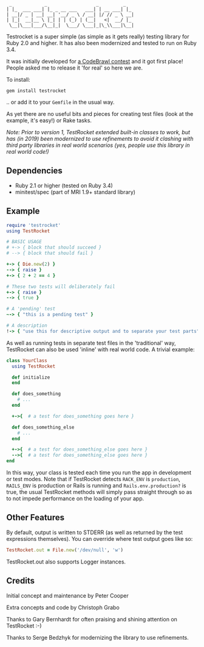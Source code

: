      _            _                  _         _
    | |_  ___ ___| |_ _ __ ___   ___| | __ ___| |_
    | __|/ _ | __| __| '__/ _ \ / __| |/ // _ \ __|
    | |_|  __|__ \ |_| | | (_) | (__|   <|  __/ |_
     \__|\___|___/\__|_|  \___/ \___|_|\_\\___|\__|

Testrocket is a super simple (as simple as it gets really) testing library for Ruby 2.0 and higher. It has also been modernized and tested to run on Ruby 3.4. 

It was initially developed for [a CodeBrawl contest](https://web.archive.org/web/20110725022042/http://codebrawl.com/articles/contest-rundown-ruby-testing-libraries) and it got first place! People asked me to release it 'for real' so here we are.

To install:

    gem install testrocket

.. or add it to your `Gemfile` in the usual way.

As yet there are no useful bits and pieces for creating test files (look at the example, it's easy!) or Rake tasks.

*Note: Prior to version 1, TestRocket extended built-in classes to work, but has (in 2019) been modernized to use refinements to avoid it clashing with third party libraries in real world scenarios (yes, people use this library in real world code!)*

Dependencies
------------

- Ruby 2.1 or higher (tested on Ruby 3.4)
- minitest/spec (part of MRI 1.9+ standard library)

Example
-------

```ruby
require 'testrocket'
using TestRocket

# BASIC USAGE
# +-> { block that should succeed }
# --> { block that should fail }

+-> { Die.new(2) }
--> { raise }
+-> { 2 + 2 == 4 }

# These two tests will deliberately fail
+-> { raise }
--> { true }

# A 'pending' test
~-> { "this is a pending test" }

# A description
!-> { "use this for descriptive output and to separate your test parts" }
```

As well as running tests in separate test files in the 'traditional' way, TestRocket can also be used 'inline' with real world code. A trivial example:

```ruby
class YourClass
  using TestRocket

  def initialize
  end

  def does_something
    # ...
  end

  +->{  # a test for does_something goes here }

  def does_something_else
    # ...
  end

  +->{  # a test for does_something_else goes here }
  -->{  # a test for does_something_else goes here }
end
```

In this way, your class is tested each time you run the app in development or test modes. Note that if TestRocket detects `RACK_ENV` is `production`, `RAILS_ENV` is production or Rails is running and `Rails.env.production?` is true, the usual TestRocket methods will simply pass straight through so as to not impede performance on the loading of your app.

Other Features
--------------

By default, output is written to STDERR (as well as returned by the test expressions themselves). You can override where test output goes like so:

```ruby
TestRocket.out = File.new('/dev/null', 'w')
```

TestRocket.out also supports Logger instances.

Credits
-------

Initial concept and maintenance by Peter Cooper

Extra concepts and code by Christoph Grabo

Thanks to Gary Bernhardt for often praising and shining attention on TestRocket :-)

Thanks to Serge Bedzhyk for modernizing the library to use refinements.
